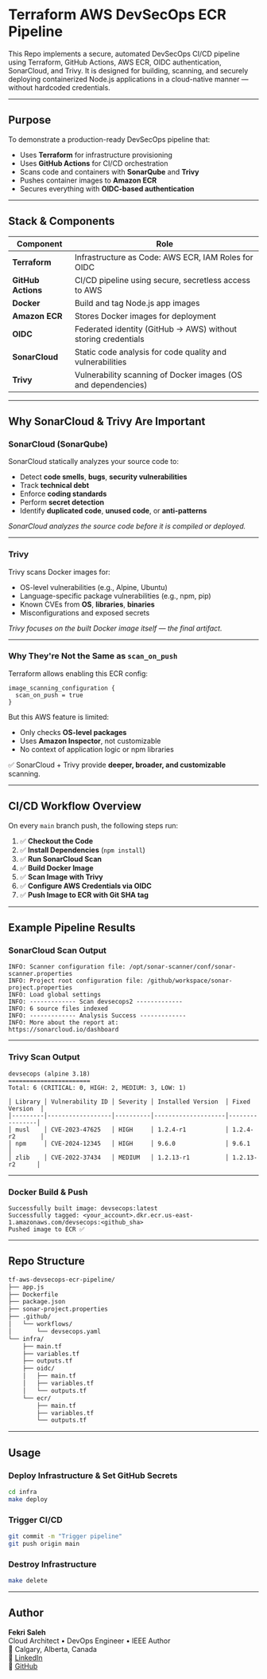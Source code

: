 
# Terraform AWS DevSecOps ECR Pipeline

This Repo implements a secure, automated DevSecOps CI/CD pipeline using Terraform, GitHub Actions, AWS ECR, OIDC authentication, SonarCloud, and Trivy. It is designed for building, scanning, and securely deploying containerized Node.js applications in a cloud-native manner — without hardcoded credentials.

---

## Purpose

To demonstrate a production-ready DevSecOps pipeline that:
- Uses **Terraform** for infrastructure provisioning
- Uses **GitHub Actions** for CI/CD orchestration
- Scans code and containers with **SonarQube** and **Trivy**
- Pushes container images to **Amazon ECR**
- Secures everything with **OIDC-based authentication**

---

## Stack & Components

| Component     | Role                                                                 |
|---------------|----------------------------------------------------------------------|
| **Terraform** | Infrastructure as Code: AWS ECR, IAM Roles for OIDC                  |
| **GitHub Actions** | CI/CD pipeline using secure, secretless access to AWS           |
| **Docker**    | Build and tag Node.js app images                                      |
| **Amazon ECR**| Stores Docker images for deployment                                   |
| **OIDC**      | Federated identity (GitHub → AWS) without storing credentials         |
| **SonarCloud**| Static code analysis for code quality and vulnerabilities            |
| **Trivy**     | Vulnerability scanning of Docker images (OS and dependencies)         |

---

## Why SonarCloud & Trivy Are Important

### SonarCloud (SonarQube)
SonarCloud statically analyzes your source code to:
- Detect **code smells**, **bugs**, **security vulnerabilities**
- Track **technical debt**
- Enforce **coding standards**
- Perform **secret detection**
- Identify **duplicated code**, **unused code**, or **anti-patterns**

_SonarCloud analyzes the source code before it is compiled or deployed._

---

### Trivy
Trivy scans Docker images for:
- OS-level vulnerabilities (e.g., Alpine, Ubuntu)
- Language-specific package vulnerabilities (e.g., npm, pip)
- Known CVEs from **OS**, **libraries**, **binaries**
- Misconfigurations and exposed secrets

_Trivy focuses on the built Docker image itself — the final artifact._

---

### Why They're Not the Same as `scan_on_push`
Terraform allows enabling this ECR config:
```hcl
image_scanning_configuration {
  scan_on_push = true
}
```
But this AWS feature is limited:
- Only checks **OS-level packages**
- Uses **Amazon Inspector**, not customizable
- No context of application logic or npm libraries

✅ SonarCloud + Trivy provide **deeper, broader, and customizable** scanning.

---

## CI/CD Workflow Overview

On every `main` branch push, the following steps run:

1. ✅ **Checkout the Code**
2. ✅ **Install Dependencies** (`npm install`)
3. ✅ **Run SonarCloud Scan**
4. ✅ **Build Docker Image**
5. ✅ **Scan Image with Trivy**
6. ✅ **Configure AWS Credentials via OIDC**
7. ✅ **Push Image to ECR with Git SHA tag**

---

## Example Pipeline Results

### SonarCloud Scan Output

```log
INFO: Scanner configuration file: /opt/sonar-scanner/conf/sonar-scanner.properties
INFO: Project root configuration file: /github/workspace/sonar-project.properties
INFO: Load global settings
INFO: ------------- Scan devsecops2 -------------
INFO: 6 source files indexed
INFO: ------------- Analysis Success -------------
INFO: More about the report at:
https://sonarcloud.io/dashboard
```

---

### Trivy Scan Output

```log
devsecops (alpine 3.18)
=======================
Total: 6 (CRITICAL: 0, HIGH: 2, MEDIUM: 3, LOW: 1)

│ Library │ Vulnerability ID │ Severity │ Installed Version  │ Fixed Version  │
│---------│------------------│----------│--------------------│----------------│
│ musl    │ CVE-2023-47625   │ HIGH     │ 1.2.4-r1           │ 1.2.4-r2       │
│ npm     │ CVE-2024-12345   │ HIGH     │ 9.6.0              │ 9.6.1          │
│ zlib    │ CVE-2022-37434   │ MEDIUM   │ 1.2.13-r1          │ 1.2.13-r2      │
```

---

### Docker Build & Push

```log
Successfully built image: devsecops:latest
Successfully tagged: <your_account>.dkr.ecr.us-east-1.amazonaws.com/devsecops:<github_sha>
Pushed image to ECR ✅
```

---

## Repo Structure

```bash
tf-aws-devsecops-ecr-pipeline/
├── app.js
├── Dockerfile
├── package.json
├── sonar-project.properties
├── .github/
│   └── workflows/
│       └── devsecops.yaml
└── infra/
    ├── main.tf
    ├── variables.tf
    ├── outputs.tf
    ├── oidc/
    │   ├── main.tf
    │   ├── variables.tf
    │   └── outputs.tf
    └── ecr/
        ├── main.tf
        ├── variables.tf
        └── outputs.tf
```

---

## Usage

### Deploy Infrastructure & Set GitHub Secrets
```bash
cd infra
make deploy
```

### Trigger CI/CD
```bash
git commit -m "Trigger pipeline"
git push origin main
```

### Destroy Infrastructure
```bash
make delete
```

---

## Author

**Fekri Saleh**  
Cloud Architect • DevOps Engineer • IEEE Author  
📍 Calgary, Alberta, Canada  
🔗 [LinkedIn](https://www.linkedin.com/in/fekri600)  
🔗 [GitHub](https://github.com/fekri600)
